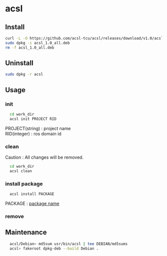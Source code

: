 # acsl

## Install 

```bash
curl -L -O https://github.com/acsl-tcu/acsl/releases/download/v1.0/acsl_1.0_all.deb
sudo dpkg -i acsl_1.0_all.deb
rm -f acsl_1.0_all.deb
```

## Uninstall 
```bash
sudo dpkg -r acsl
```

## Usage

### init
```bash
  cd work_dir
  acsl init PROJECT RID
```
PROJECT(string) : project name<br>
RID(integer) : ros domain id

### clean

Caution : All changes will be removed.
```bash
  cd work_dir
  acsl clean
```

### install package

```bash
  acsl install PACKAGE
```
PACKAGE : [package name]()

### remove

## Maintenance
```bash
  acsl/Debian> md5sum usr/bin/acsl | tee DEBIAN/md5sums
  acsl> fakeroot dpkg-deb --build Debian .
```
